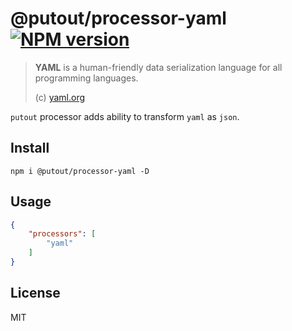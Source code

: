 # @putout/processor-yaml [![NPM version][NPMIMGURL]][NPMURL]

[NPMIMGURL]: https://img.shields.io/npm/v/@putout/processor-yaml.svg?style=flat&longCache=true
[NPMURL]: https://npmjs.org/package/@putout/processor-yaml "npm"

>  **YAML** is a human-friendly data serialization language for all programming languages.
>
> (c) [yaml.org](https://yaml.org/)


`putout` processor adds ability to transform `yaml` as `json`.

## Install

```
npm i @putout/processor-yaml -D
```

## Usage

```json
{
    "processors": [
        "yaml"
    ]
}
```

## License

MIT
